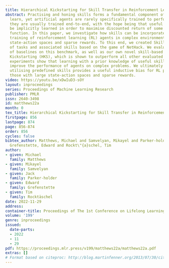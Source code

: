 ```yaml
---
title: Hierarchical Kickstarting for Skill Transfer in Reinforcement Learning
abstract: Practising and honing skills forms a fundamental component of how humans
  learn, yet artificial agents are rarely specifically trained to perform them. Instead,
  they are usually trained end-to-end, with the hope being that useful skills will
  be implicitly learned in order to maximise discounted return of some extrinsic reward
  function. In this paper, we investigate how skills can be incorporated into the
  training of reinforcement learning (RL) agents in complex environments with large
  state-action spaces and sparse rewards. To this end, we created SkillHack, a benchmark
  of tasks and associated skills based on the game of NetHack. We evaluate a number
  of baselines on this benchmark, as well as our own novel skill-based method Hierarchical
  Kickstarting (HKS), which is shown to outperform all other evaluated methods. Our
  experiments show that learning with a prior knowledge of useful skills can significantly
  improve the performance of agents on complex problems. We ultimately argue that
  utilising predefined skills provides a useful inductive bias for RL problems, especially
  those with large state-action spaces and sparse rewards.
video: https://youtu.be/xDwIuD3-sOY
layout: inproceedings
series: Proceedings of Machine Learning Research
publisher: PMLR
issn: 2640-3498
id: matthews22a
month: 0
tex_title: Hierarchical Kickstarting for Skill Transfer in Reinforcement Learning
firstpage: 856
lastpage: 874
page: 856-874
order: 856
cycles: false
bibtex_author: Matthews, Michael and Samvelyan, Mikayel and Parker-holder, Jack and
  Grefenstette, Edward and Rockt\"{a}schel, Tim
author:
- given: Michael
  family: Matthews
- given: Mikayel
  family: Samvelyan
- given: Jack
  family: Parker-holder
- given: Edward
  family: Grefenstette
- given: Tim
  family: Rocktäschel
date: 2022-11-29
address:
container-title: Proceedings of The 1st Conference on Lifelong Learning Agents
volume: '199'
genre: inproceedings
issued:
  date-parts:
  - 2022
  - 11
  - 29
pdf: https://proceedings.mlr.press/v199/matthews22a/matthews22a.pdf
extras: []
# Format based on citeproc: http://blog.martinfenner.org/2013/07/30/citeproc-yaml-for-bibliographies/
---
```


